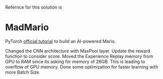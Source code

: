 
Refernce for this solution is
# MadMario
PyTorch [official tutorial](https://pytorch.org/tutorials/intermediate/mario_rl_tutorial.html) to build an AI-powered Mario.

Changed the CNN architecture with MaxPool layer.
Update the reward function to consider score.
Moved the Experience Replay memory from GPU to RAM since its asking for memory of 26GB. This is leading to overflow of GPU memory. 
Done some optimization for faster learning with more Batch Size. 
